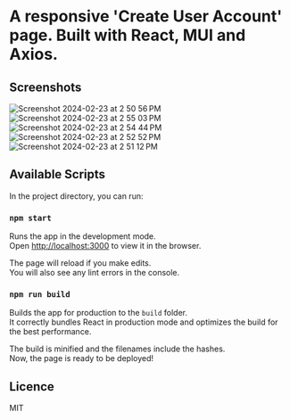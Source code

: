 # A responsive 'Create User Account' page. Built with React, MUI and Axios.

## Screenshots

![Screenshot 2024-02-23 at 2 50 56 PM](https://github.com/volkanb/create-user-page/assets/5632196/a491be92-1358-4b8f-97fe-f9851848697e)
![Screenshot 2024-02-23 at 2 55 03 PM](https://github.com/volkanb/create-user-page/assets/5632196/08be773b-456c-41e1-9367-76c7053a1dc9)
![Screenshot 2024-02-23 at 2 54 44 PM](https://github.com/volkanb/create-user-page/assets/5632196/8c1e46a6-acd3-44f1-a868-acc2796e3b8d)
![Screenshot 2024-02-23 at 2 52 52 PM](https://github.com/volkanb/create-user-page/assets/5632196/9daccf7e-7a1b-42f2-a41e-63669da11899)
![Screenshot 2024-02-23 at 2 51 12 PM](https://github.com/volkanb/create-user-page/assets/5632196/df18ef0b-39da-418a-a1de-556587be046f)


## Available Scripts

In the project directory, you can run:

### `npm start`

Runs the app in the development mode.\
Open [http://localhost:3000](http://localhost:3000) to view it in the browser.

The page will reload if you make edits.\
You will also see any lint errors in the console.

### `npm run build`

Builds the app for production to the `build` folder.\
It correctly bundles React in production mode and optimizes the build for the best performance.

The build is minified and the filenames include the hashes.\
Now, the page is ready to be deployed!

## Licence

MIT

